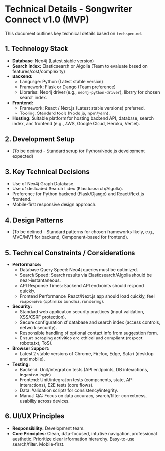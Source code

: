 # Technical Details - Songwriter Connect v1.0 (MVP)

This document outlines key technical details based on `techspec.md`.

## 1. Technology Stack

*   **Database:** Neo4j (Latest stable version)
*   **Search Index:** Elasticsearch or Algolia (Team to evaluate based on features/cost/complexity)
*   **Backend:**
    *   Language: Python (Latest stable version)
    *   Framework: Flask or Django (Team preference)
    *   Libraries: Neo4j driver (e.g., `neo4j-python-driver`), library for chosen search index.
*   **Frontend:**
    *   Framework: React / Next.js (Latest stable versions) preferred.
    *   Tooling: Standard tools (Node.js, npm/yarn).
*   **Hosting:** Suitable platform for hosting backend API, database, search index, and frontend (e.g., AWS, Google Cloud, Heroku, Vercel).

## 2. Development Setup

*   (To be defined - Standard setup for Python/Node.js development expected)

## 3. Key Technical Decisions

*   Use of Neo4j Graph Database.
*   Use of dedicated Search Index (Elasticsearch/Algolia).
*   Preference for Python backend (Flask/Django) and React/Next.js frontend.
*   Mobile-first responsive design approach.

## 4. Design Patterns

*   (To be defined - Standard patterns for chosen frameworks likely, e.g., MVC/MVT for backend, Component-based for frontend).

## 5. Technical Constraints / Considerations

*   **Performance:**
    *   Database Query Speed: Neo4j queries must be optimized.
    *   Search Speed: Search results via Elasticsearch/Algolia should be near-instantaneous.
    *   API Response Times: Backend API endpoints should respond quickly.
    *   Frontend Performance: React/Next.js app should load quickly, feel responsive (optimize bundles, rendering).
*   **Security:**
    *   Standard web application security practices (input validation, XSS/CSRF protection).
    *   Secure configuration of database and search index (access controls, network security).
    *   Responsible handling of optional contact info from suggestion form.
    *   Ensure scraping activities are ethical and compliant (respect robots.txt, ToS).
*   **Browser Support:**
    *   Latest 2 stable versions of Chrome, Firefox, Edge, Safari (desktop and mobile).
*   **Testing:**
    *   Backend: Unit/integration tests (API endpoints, DB interactions, ingestion logic).
    *   Frontend: Unit/integration tests (components, state, API interactions), E2E tests (core flows).
    *   Data: Validation scripts for consistency/integrity.
    *   Manual QA: Focus on data accuracy, search/filter correctness, usability across devices.

## 6. UI/UX Principles

*   **Responsibility:** Development team.
*   **Core Principles:** Clean, data-focused, intuitive navigation, professional aesthetic. Prioritize clear information hierarchy. Easy-to-use search/filter. Mobile-first. 